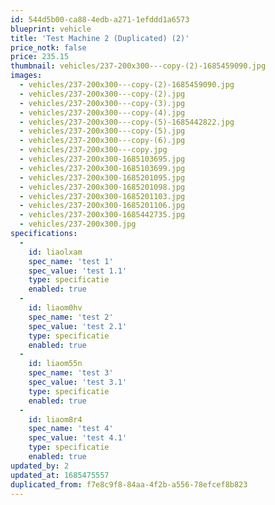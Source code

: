 ```yaml
---
id: 544d5b00-ca88-4edb-a271-1efddd1a6573
blueprint: vehicle
title: 'Test Machine 2 (Duplicated) (2)'
price_notk: false
price: 235.15
thumbnail: vehicles/237-200x300---copy-(2)-1685459090.jpg
images:
  - vehicles/237-200x300---copy-(2)-1685459090.jpg
  - vehicles/237-200x300---copy-(2).jpg
  - vehicles/237-200x300---copy-(3).jpg
  - vehicles/237-200x300---copy-(4).jpg
  - vehicles/237-200x300---copy-(5)-1685442822.jpg
  - vehicles/237-200x300---copy-(5).jpg
  - vehicles/237-200x300---copy-(6).jpg
  - vehicles/237-200x300---copy.jpg
  - vehicles/237-200x300-1685103695.jpg
  - vehicles/237-200x300-1685103699.jpg
  - vehicles/237-200x300-1685201095.jpg
  - vehicles/237-200x300-1685201098.jpg
  - vehicles/237-200x300-1685201103.jpg
  - vehicles/237-200x300-1685201106.jpg
  - vehicles/237-200x300-1685442735.jpg
  - vehicles/237-200x300.jpg
specifications:
  -
    id: liaolxam
    spec_name: 'test 1'
    spec_value: 'test 1.1'
    type: specificatie
    enabled: true
  -
    id: liaom0hv
    spec_name: 'test 2'
    spec_value: 'test 2.1'
    type: specificatie
    enabled: true
  -
    id: liaom55n
    spec_name: 'test 3'
    spec_value: 'test 3.1'
    type: specificatie
    enabled: true
  -
    id: liaom8r4
    spec_name: 'test 4'
    spec_value: 'test 4.1'
    type: specificatie
    enabled: true
updated_by: 2
updated_at: 1685475557
duplicated_from: f7e8c9f8-84aa-4f2b-a556-78efcef8b823
---
```

